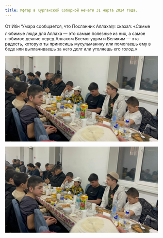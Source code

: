 ```yaml
---
title: Ифтар в Курганской Соборной мечети 31 марта 2024 года.
---
```


От Ибн ‘Умара сообщается, что Посланник Аллахаﷺ сказал: «Самые любимые люди для Аллаха — это самые полезные из них, 
а самое любимое деяние перед Аллахом Всемогущим и Великим — эта радость, 
которую ты приносишь мусульманину или помогаешь ему в беде или выплачиваешь за него долг или утоляешь его голод.»

![Ифтар](./Ифтар9.24.jpg)

![Ифтар](./Ифтар9.24.jpg)
